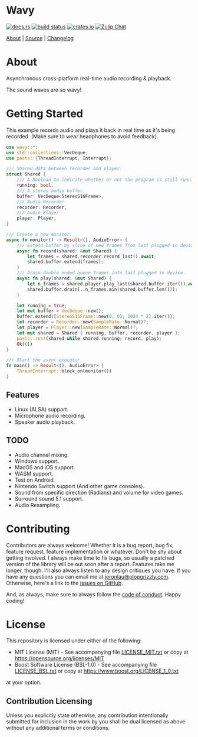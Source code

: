 # Wavy

[![docs.rs](https://docs.rs/wavy/badge.svg)](https://docs.rs/wavy)
[![build status](https://api.travis-ci.com/libcala/wavy.svg?branch=master)](https://travis-ci.com/libcala/wavy)
[![crates.io](https://img.shields.io/crates/v/wavy.svg)](https://crates.io/crates/wavy)
[![Zulip Chat](https://img.shields.io/badge/zulip-join_chat-darkgreen.svg)](https://cala.zulipchat.com/join/wkdkw53xb5htnchg8kqz0du0/)

[About](https://libcala.github.io/wavy) |
[Source](https://github.com/libcala/wavy) |
[Changelog](https://libcala.github.io/wavy/changelog)

# About
Asynchronous cross-platform real-time audio recording &amp; playback.

The sound waves are _so_ wavy!

# Getting Started
This example records audio and plays it back in real time as it's being
recorded.  (Make sure to wear headphones to avoid feedback).

```rust
use wavy::*;
use std::collections::VecDeque;
use pasts::{ThreadInterrupt, Interrupt};

/// Shared data between recorder and player.
struct Shared {
    /// A boolean to indicate whether or not the program is still running.
    running: bool,
    /// A stereo audio buffer.
    buffer: VecDeque<StereoS16Frame>,
    /// Audio Recorder
    recorder: Recorder,
    /// Audio Player
    player: Player,
}

/// Create a new monitor.
async fn monitor() -> Result<(), AudioError> {
    /// Extend buffer by slice of new frames from last plugged in device.
    async fn record(shared: &mut Shared) {
        let frames = shared.recorder.record_last().await;
        shared.buffer.extend(frames);
    }
    /// Drain double ended queue frames into last plugged in device.
    async fn play(shared: &mut Shared) {
        let n_frames = shared.player.play_last(shared.buffer.iter()).await;
        shared.buffer.drain(..n_frames.min(shared.buffer.len()));
    }

    let running = true;
    let mut buffer = VecDeque::new();
    buffer.extend([StereoS16Frame::new(0, 0); 1024 * 2].iter());
    let recorder = Recorder::new(SampleRate::Normal)?;
    let player = Player::new(SampleRate::Normal)?;
    let mut shared = Shared { running, buffer, recorder, player };
    pasts::run!(shared while shared.running; record, play);
    Ok(())
}

/// Start the async executor.
fn main() -> Result<(), AudioError> {
    ThreadInterrupt::block_on(monitor())
}
```

## Features
- Linux (ALSA) support.
- Microphone audio recording.
- Speaker audio playback.

## TODO
- Audio channel mixing.
- Windows support.
- MacOS and iOS support.
- WASM support.
- Test on Android.
- Nintendo Switch support (And other game consoles).
- Sound from specific direction (Radians) and volume for video games.
- Surround sound 5.1 support.
- Audio Resampling.

# Contributing
Contributors are always welcome!  Whether it is a bug report, bug fix, feature
request, feature implementation or whatever.  Don't be shy about getting
involved.  I always make time to fix bugs, so usually a patched version of the
library will be out soon after a report.  Features take me longer, though.  I'll
also always listen to any design critiques you have.  If you have any questions
you can email me at jeronlau@plopgrizzly.com.  Otherwise, here's a link to the
[issues on GitHub](https://github.com/libcala/wavy/issues).

And, as always, make sure to always follow the
[code of conduct](https://github.com/libcala/wavy/blob/master/CODEOFCONDUCT.md).
Happy coding!

# License
This repository is licensed under either of the following:

- MIT License (MIT) - See accompanying file
  [LICENSE_MIT.txt](https://github.com/libcala/wavy/blob/master/LICENSE_MIT.txt)
  or copy at https://opensource.org/licenses/MIT
- Boost Software License (BSL-1.0) - See accompanying file
  [LICENSE_BSL.txt](https://github.com/libcala/wavy/blob/master/LICENSE_BSL.txt)
  or copy at https://www.boost.org/LICENSE_1_0.txt

at your option.

## Contribution Licensing
Unless you explicitly state otherwise, any contribution intentionally submitted
for inclusion in the work by you shall be dual licensed as above without any
additional terms or conditions.
